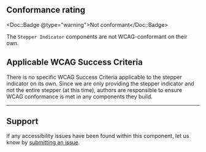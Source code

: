 ## Conformance rating

<Doc::Badge @type="warning">Not conformant</Doc::Badge>

The `Stepper Indicator` components are not WCAG-conformant on their own.

## Applicable WCAG Success Criteria

There is no specific WCAG Success Criteria applicable to the stepper indicator on its own. Since we are only providing the stepper indicator and not the entire stepper (at this time), authors are responsible to ensure WCAG conformance is met in any components they build.

---

## Support

If any accessibility issues have been found within this component, let us know by [submitting an issue](https://github.com/hashicorp/design-system/issues/new/choose).